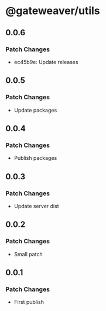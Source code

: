 # @gateweaver/utils

## 0.0.6

### Patch Changes

- ec45b9e: Update releases

## 0.0.5

### Patch Changes

- Update packages

## 0.0.4

### Patch Changes

- Publish packages

## 0.0.3

### Patch Changes

- Update server dist

## 0.0.2

### Patch Changes

- Small patch

## 0.0.1

### Patch Changes

- First publish
